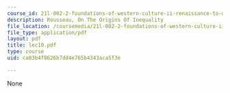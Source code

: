 ```yaml
---
course_id: 21l-002-2-foundations-of-western-culture-ii-renaissance-to-modernity-spring-2003
description: Rousseau, On The Origins Of Inequality
file_location: /coursemedia/21l-002-2-foundations-of-western-culture-ii-renaissance-to-modernity-spring-2003/ca03b4f8626b7dd4e765b4343aca5f3e_lec10.pdf
file_type: application/pdf
layout: pdf
title: lec10.pdf
type: course
uid: ca03b4f8626b7dd4e765b4343aca5f3e

---
```

None